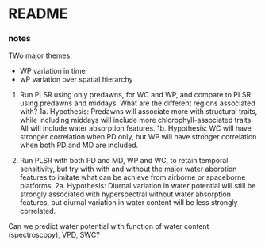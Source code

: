 # README

### notes
TWo major themes:
- WP variation in time
- wP variation over spatial hierarchy

1. Run PLSR using only predawns, for WC and WP, and compare to PLSR using predawns and middays. What are the different regions associated with?
  1a. Hypothesis: Predawns will associate more with structural traits, while including middays will include more chlorophyll-associated traits. All will include water absorption features. 
  1b. Hypothesis: WC will have stronger correlation when PD only, but WP will have stronger correlation when both PD and MD are included. 
  
2. Run PLSR with both PD and MD, WP and WC, to retain temporal sensitivity, but try with with and without the major water aborption features to imitate what can be achieve from airborne or spaceborne platforms. 
  2a. Hypothesis: Diurnal variation in water potential will still be strongly associated with hyperspectral without water absorption features, but diurnal variation in water content will be less strongly correlated. 
  
  Can we predict water potential with function of water content (spectroscopy), VPD, SWC?